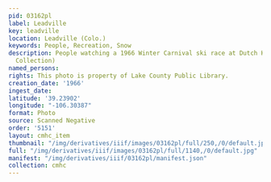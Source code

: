 ```yaml
---
pid: 03162pl
label: Leadville
key: leadville
location: Leadville (Colo.)
keywords: People, Recreation, Snow
description: People watching a 1966 Winter Carnival ski race at Dutch Henry Hill (Wingenbach
  Collection)
named_persons: 
rights: This photo is property of Lake County Public Library.
creation_date: '1966'
ingest_date: 
latitude: '39.23902'
longitude: "-106.30387"
format: Photo
source: Scanned Negative
order: '5151'
layout: cmhc_item
thumbnail: "/img/derivatives/iiif/images/03162pl/full/250,/0/default.jpg"
full: "/img/derivatives/iiif/images/03162pl/full/1140,/0/default.jpg"
manifest: "/img/derivatives/iiif/03162pl/manifest.json"
collection: cmhc
---
```

